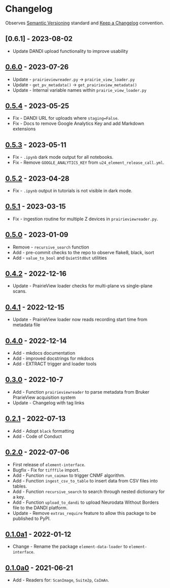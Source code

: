 # Changelog

Observes [Semantic Versioning](https://semver.org/spec/v2.0.0.html) standard and
[Keep a Changelog](https://keepachangelog.com/en/1.0.0/) convention.


## [0.6.1] - 2023-08-02

+ Update DANDI upload functionality to improve usability


## [0.6.0] - 2023-07-26

+ Update - `prairieviewreader.py` -> `prairie_view_loader.py`
+ Update - `get_pv_metadata()` -> `get_prairieview_metadata()`
+ Update - Internal variable names within `prairie_view_loader.py`

## [0.5.4] - 2023-05-25

+ Fix - DANDI URL for uploads where `staging=False`.
+ Fix - Docs to remove Google Analytics Key and add Markdown extensions

## [0.5.3] - 2023-05-11

+ Fix - `.ipynb` dark mode output for all notebooks.
+ Fix - Remove `GOOGLE_ANALYTICS_KEY` from `u24_element_release_call.yml`.

## [0.5.2] - 2023-04-28

+ Fix - `.ipynb` output in tutorials is not visible in dark mode.

## [0.5.1] - 2023-03-15

+ Fix - ingestion routine for multiple Z devices in `prairieviewreader.py`.

## [0.5.0] - 2023-01-09

+ Remove - `recursive_search` function
+ Add - pre-commit checks to the repo to observe flake8, black, isort
+ Add - `value_to_bool` and `QuietStdOut` utilities

## [0.4.2] - 2022-12-16

+ Update - PrairieView loader checks for multi-plane vs single-plane scans.

## [0.4.1] - 2022-12-15

+ Update - PrairieView loader now reads recording start time from metadata file

## [0.4.0] - 2022-12-14

+ Add - mkdocs documentation
+ Add - improved docstrings for mkdocs
+ Add - EXTRACT trigger and loader tools

## [0.3.0] - 2022-10-7

+ Add - Function `prairieviewreader` to parse metadata from Bruker PrarieView acquisition
    system
+ Update - Changelog with tag links

## [0.2.1] - 2022-07-13

+ Add - Adopt `black` formatting
+ Add - Code of Conduct

## [0.2.0] - 2022-07-06

+ First release of `element-interface`.
+ Bugfix - Fix for `tifffile` import.
+ Add - Function `run_caiman` to trigger CNMF algorithm.
+ Add - Function `ingest_csv_to_table` to insert data from CSV files into tables.
+ Add - Function `recursive_search` to search through nested dictionary for a key.
+ Add - Function `upload_to_dandi` to upload Neurodata Without Borders file to the DANDI
    platform.
+ Update - Remove `extras_require` feature to allow this package to be published to PyPI.

## [0.1.0a1] - 2022-01-12

+ Change - Rename the package `element-data-loader` to `element-interface`.

## [0.1.0a0] - 2021-06-21

+ Add - Readers for: `ScanImage`, `Suite2p`, `CaImAn`.

[0.6.0]: https://github.com/datajoint/element-interface/releases/tag/0.6.0
[0.5.4]: https://github.com/datajoint/element-interface/releases/tag/0.5.4
[0.5.3]: https://github.com/datajoint/element-interface/releases/tag/0.5.3
[0.5.2]: https://github.com/datajoint/element-interface/releases/tag/0.5.2
[0.5.1]: https://github.com/datajoint/element-interface/releases/tag/0.5.1
[0.5.0]: https://github.com/datajoint/element-interface/releases/tag/0.5.0
[0.4.2]: https://github.com/datajoint/element-interface/releases/tag/0.4.2
[0.4.1]: https://github.com/datajoint/element-interface/releases/tag/0.4.1
[0.4.0]: https://github.com/datajoint/element-interface/releases/tag/0.4.0
[0.3.0]: https://github.com/datajoint/element-interface/releases/tag/0.3.0
[0.2.1]: https://github.com/datajoint/element-interface/releases/tag/0.2.1
[0.2.0]: https://github.com/datajoint/element-interface/releases/tag/0.2.0
[0.1.0a1]: https://github.com/datajoint/element-interface/releases/tag/0.1.0a1
[0.1.0a0]: https://github.com/datajoint/element-interface/releases/tag/0.1.0a0
